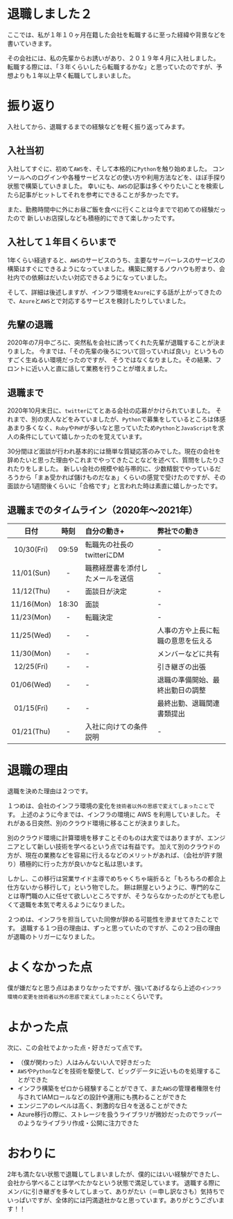 # 退職しました２

ここでは、私が１年１０ヶ月在籍した会社を転職するに至った経緯や背景などを書いていきます。

その会社には、私の先輩からお誘いがあり、２０１９年４月に入社しました。
転職する際には、「３年くらいしたら転職するかな」と思っていたのですが、予想よりも１年以上早く転職してしまいました。

# 振り返り

入社してから、退職するまでの経験などを軽く振り返ってみます。

## 入社当初

入社してすぐに、初めて`AWS`を、そして本格的に`Python`を触り始めました。
コンソールへのログインや各種サービスなどの使い方や利用方法などを、ほぼ手探り状態で構築していきました。
幸いにも、`AWS`の記事は多くやりたいことを検索したら記事がヒットしてそれを参考にできることが多かったです。

また、勤務時間中に外にお昼ご飯を食べに行くことは今までで初めての経験だったので
新しいお店探しなども積極的にできて楽しかったです。

## 入社して１年目くらいまで

1年くらい経過すると、`AWS`のサービスのうち、主要なサーバーレスのサービスの構築はすぐにできるようになっていました。構築に関するノウハウも貯まり、会社内での依頼はだいたい対応できるようになっていました。

そして、詳細は後述しますが、インフラ環境を`Azure`にする話が上がってきたので、`Azure`と`AWS`とで対応するサービスを検討したりしていました。

## 先輩の退職

2020年の7月中ごろに、突然私を会社に誘ってくれた先輩が退職することが決まりました。
今までは、「その先輩の後ろについて回っていれば良い」というものすごく生ぬるい環境だったのですが、
そうではなくなりました。その結果、フロントに近い人と直に話して業務を行うことが増えました。


## 退職まで

2020年10月末日に、`twitter`にてとある会社の応募がかけられていました。
それまで、別の求人などをみていましたが、`Python`で募集をしているところは体感あまり多くなく、`Ruby`や`PHP`が多いなと思っていたため`Python`と`JavaScript`を求人の条件にしていて嬉しかったのを覚えています。

30分間ほど面談が行われ基本的には簡単な質疑応答のみでした。現在の会社を辞めたいと思った理由やこれまでやってきたことなどを述べて、質問をしたりされたりをしました。
新しい会社の規模や給与帯的に、少数精鋭でやっているだろうから「まぁ受かれば儲けものだなぁ」くらいの感覚で受けたのですが、その面談から1週間後くらいに「合格です」と言われた時は素直に嬉しかったです。


## 退職までのタイムライン（2020年〜2021年）

| 日付 | 時刻 | 自分の動き+ | 弊社での動き |
|:---:|:---:|:---|:---|
| 10/30(Fri) | 09:59 | 転職先の社長のtwitterにDM | - |
| 11/01(Sun) | - | 職務経歴書を添付したメールを送信 | - |
| 11/12(Thu) | - | 面談日が決定 | - |
| 11/16(Mon) | 18:30 | 面談 | - |
| 11/23(Mon) | - | 転職決定 | - |
| 11/25(Wed) | - | - | 人事の方や上長に転職の意思を伝える |
| 11/30(Mon) | - | - | メンバーなどに共有 |
| 12/25(Fri) | - | - | 引き継ぎの出張 |
| 01/06(Wed) | - | - | 退職の準備開始、最終出勤日の調整 |
| 01/15(Fri) | - | - | 最終出勤、退職関連書類提出 |
| 01/21(Thu) | - | 入社に向けての条件説明 | - |


# 退職の理由

退職を決めた理由は２つです。

１つめは、会社のインフラ環境の変化を`技術者以外の思惑で変えてしまったこと`です。
上述のように今までは、インフラの環境に AWS を利用していました。
それがある日突然、別のクラウド環境に移ることが決まりました。

別のクラウド環境に計算環境を移すことそのものは大変ではありますが、エンジニアとして新しい技術を学べるという点では有益です。
加えて別のクラウドの方が、現在の業務などを容易に行えるなどのメリットがあれば、（会社が許す限り）積極的に行った方が良いかなと私は思います。

しかし、この移行は営業サイド主導でめちゃくちゃ端折ると「もろもろの都合上仕方ないから移行して」という物でした。
餅は餅屋というように、専門的なことは専門職の人に任せて欲しいところですが、そうならなかったのがとても悲しくて退職を本気で考えるようになりました。

２つめは、インフラを担当していた同僚が辞める可能性を滲ませてきたことです。
退職する１つ目の理由は、ずっと思っていたのですが、この２つ目の理由が退職のトリガーになりました。


# よくなかった点

僕が嫌だなと思う点はあまりなかったですが、強いてあげるなら上述の`インフラ環境の変更を技術者以外の思惑で変えてしまったこと`くらいです。



# よかった点

次に、この会社でよかった点・好きだって点です。

- （僕が関わった）人はみんないい人で好きだった
- `AWS`や`Python`などを技術を駆使して、ビッグデータに近いものを処理することができた
- インフラ構築をゼロから経験することができて、また`AWS`の管理者権限を付与されてIAMロールなどの設計や運用にも携わることができた
- エンジニアのレベルは高く、刺激的な日々を送ることができた
- Azure移行の際に、ストレージを扱うライブラリが微妙だったのでラッパーのようなライブラリ作成・公開に注力できた


# おわりに

2年も満たない状態で退職してしまいましたが、僕的にはいい経験ができたし、会社から学べることは学べたかなという状態で満足しています。
退職する際にメンバに引き継ぎを多々してしまって、ありがたい（＝申し訳なさも）気持ちでいっぱいですが、全体的には円満退社かなと思っています。ありがとうございます！！

